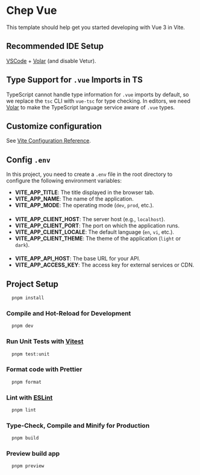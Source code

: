 # Chep Vue

This template should help get you started developing with Vue 3 in Vite.

## Recommended IDE Setup

[VSCode](https://code.visualstudio.com/) + [Volar](https://marketplace.visualstudio.com/items?itemName=Vue.volar) (and disable Vetur).

## Type Support for `.vue` Imports in TS

TypeScript cannot handle type information for `.vue` imports by default, so we replace the `tsc` CLI with `vue-tsc` for type checking. In editors, we need [Volar](https://marketplace.visualstudio.com/items?itemName=Vue.volar) to make the TypeScript language service aware of `.vue` types.

## Customize configuration

See [Vite Configuration Reference](https://vite.dev/config/).

## Config `.env`

In this project, you need to create a `.env` file in the root directory to configure the following environment variables:

- **VITE_APP_TITLE**: The title displayed in the browser tab.
- **VITE_APP_NAME**: The name of the application.
- **VITE_APP_MODE**: The operating mode (`dev`, `prod`, etc.).

####

- **VITE_APP_CLIENT_HOST**: The server host (e.g., `localhost`).
- **VITE_APP_CLIENT_PORT**: The port on which the application runs.
- **VITE_APP_CLIENT_LOCALE**: The default language (`en`, `vi`, etc.).
- **VITE_APP_CLIENT_THEME**: The theme of the application (`light` or `dark`).

####

- **VITE_APP_API_HOST**: The base URL for your API.
- **VITE_APP_ACCESS_KEY**: The access key for external services or CDN.

## Project Setup

```sh
  pnpm install
```

### Compile and Hot-Reload for Development

```sh
  pnpm dev
```

### Run Unit Tests with [Vitest](https://vitest.dev/)

```sh
  pnpm test:unit
```

### Format code with Prettier

```sh
  pnpm format
```

### Lint with [ESLint](https://eslint.org/)

```sh
  pnpm lint
```

### Type-Check, Compile and Minify for Production

```sh
  pnpm build
```

### Preview build app

```sh
  pnpm preview
```
